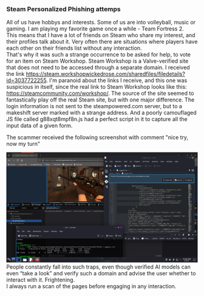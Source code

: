 ### Steam Personalized Phishing attemps

All of us have hobbys and interests. Some of us are into volleyball, music or gaming. I am playing my favorite game once a while - Team Fortress 2.  
This means that I have a lot of friends on Steam who share my interest, and their profiles talk about it. Very often there are situations where players have each other on their friends list without any interaction.  
That's why it was such a strange occurrence to be asked for help, to vote for an item on Steam Workshop.   Steam Workshop is a Valve-verified site that does not need to be accessed through a separate domain. I received the link https://steam.workshopwickedrose.com/sharedfiles/filedetails?id=3037722255. I'm paranoid about the links I receive, and this one was suspicious in itself, since the real link to Steam Workshop looks like this: https://steamcommunity.com/workshop/. The source of the site seemed to fantastically play off the real Steam site, but with one major difference. The login information is not sent to the steampowered.com server, but to a makeshift server marked with a strange address.   And a poorly camouflaged JS file called g88xqt8mpf8n.js had a perfect script in it to capture all the input data of a given form.  
<p>The scammer received the following screenshot with comment "nice try, now my turn"</p>

![ScannedWebsite](scan.png)
People constantly fall into such traps, even though verified AI models can even “take a look” and verify such a domain and advise the user whether to interact with it. Frightening.  
I always run a scan of the pages before engaging in any interaction. 
